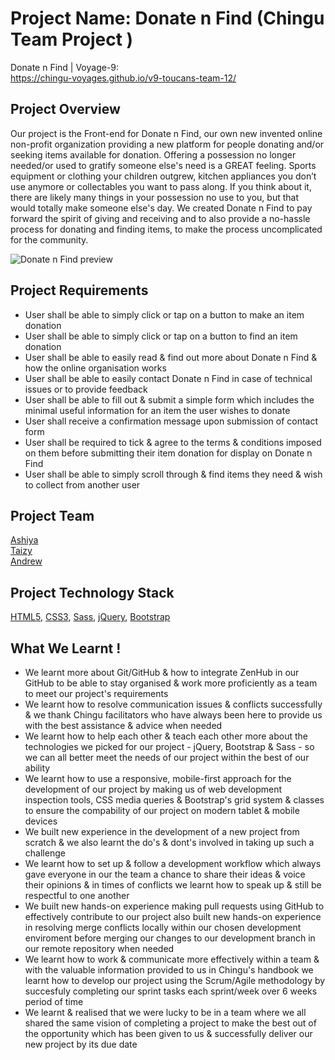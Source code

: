 # Project Name: Donate n Find (Chingu Team Project )
Donate n Find | Voyage-9: <br /> 
https://chingu-voyages.github.io/v9-toucans-team-12/ 

## Project Overview 
Our project is the Front-end for Donate n Find, our own new invented online non-profit organization providing a new platform for people donating and/or seeking items available for donation. Offering a possession no longer needed/or used to gratify someone else's need is a GREAT feeling. Sports equipment or clothing your children outgrew, kitchen appliances you don’t use anymore or collectables you want to pass along. If you think about it, there are likely many things in your possession no use to you, but that would totally make someone else's day. We created Donate n Find to pay forward the spirit of giving and receiving and to also provide a no-hassle process for donating and finding items, to make the process uncomplicated for the community. <br />

![Donate n Find preview](https://lh3.googleusercontent.com/tXW0MgQfs2r4VD2rYk9FoytZFVyO6Xr4ZW1vBpovhUqD1kSl20-KFCbmqjWHZ51wnMB4OnAYnUw)

## Project Requirements

- User shall be able to simply click or tap on a button to make an item donation 
- User shall be able to simply click or tap on a button to find an item donation 
- User shall be able to easily read & find out more about Donate n Find & how the online organisation works  
- User shall be able to easily contact Donate n Find in case of technical issues or to provide feedback 
- User shall be able to fill out & submit a simple form which includes the minimal useful information for an item the user wishes to donate 
- User shall receive a confirmation message upon submission of contact form 
- User shall be required to tick & agree to the terms & conditions imposed on them before submitting their item donation for display on Donate n Find 
- User shall be able to simply scroll through & find items they need & wish to collect from another user

## Project Team 

[Ashiya](https://github.com/ashiyaman) <br />
[Taizy](https://github.com/snrelghgub) <br />
[Andrew](https://github.com/DrewDen)


## Project Technology Stack

[HTML5](https://www.w3schools.com/html/),
[CSS3](https://www.w3schools.com/css/),
[Sass](https://sass-lang.com/),
[jQuery](https://jquery.com/),
[Bootstrap](https://getbootstrap.com/) 

## What We Learnt !

- We learnt more about Git/GitHub & how to integrate ZenHub in our GitHub to be able to stay organised & work more proficiently as a team to meet our project's requirements  
- We learnt how to resolve communication issues & conflicts successfully & we thank Chingu facilitators who have always been here to provide us with the best assistance & advice when needed 
- We learnt how to help each other & teach each other more about the technologies we picked for our project - jQuery, Bootstrap & Sass - so we can all better meet the needs of our project within the best of our ability  
- We learnt how to use a responsive, mobile-first approach for the development of our project by making us of web development inspection tools, CSS media queries & Bootstrap's grid system & classes to ensure the compability of our project on modern tablet & mobile devices
- We built new experience in the development of a new project from scratch & we also learnt the do's & dont's involved in taking up such a challenge 
- We learnt how to set up & follow a development workflow which always gave everyone in our the team a chance to share their ideas & voice their opinions & in times of conflicts we learnt how to speak up & still be respectful to one another 
- We built new hands-on experience making pull requests using GitHub to effectively contribute to our project also built new hands-on experience in resolving merge conflicts locally within our chosen development enviroment before merging our changes to our development branch in our remote repository when needed 
- We learnt how to work & communicate more effectively within a team & with the valuable information provided to us in Chingu's handbook we learnt how to develop our project using the Scrum/Agile methodology by succesfuly completing our sprint tasks each sprint/week over 6 weeks period of time  
- We learnt & realised that we were lucky to be in a team where we all shared the same vision of completing a project to make the best out of the opportunity which has been given to us & successfully deliver our new project by its due date  
